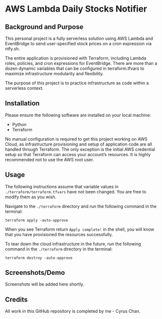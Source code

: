 # AWS Lambda Daily Stocks Notifier  

## Background and Purpose  

This personal project is a fully serverless solution using AWS Lambda and EventBridge to send user-specified stock prices on a cron expression via ntfy.sh.

The entire application is provisioned with Terraform, including Lambda roles, policies, and cron expressions for EventBridge. There are more than a dozen dynamic variables that can be configured in terraform.tfvars to maximize infrastructure modularity and flexibility.

The purpose of this project is to practice infrastructure as code within a serverless context.

## Installation

Please ensure the following software are installed on your local machine:

- Python
- Terraform

No manual configuration is required to get this project working on AWS Cloud, as infrastructure provisioning and setup of application code are all handled through Terraform. The only exception is the initial AWS credential setup so that Terraform can access your account’s resources. It is highly recommended not to use the AWS root user.


## Usage

The following instructions assume that variable values in `./terraform/terraform.tfvars` have not been changed. You are free to modify them as you wish.

Navigate to the `./terraform` directory and run the following command in the terminal:

`terraform apply -auto-approve`  

When you see Terraform return `Apply complete!` in the shell, you will know that you have provisioned the resources successfully.

To tear down the cloud infrastructure in the future, run the following command in the `./terraform` directory in the terminal:

`terraform destroy -auto-approve`

## Screenshots/Demo

Screenshots will be added here shortly.

## Credits

All work in this GitHub repository is completed by me - Cyrus Chan. 
